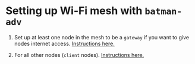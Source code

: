 # Setting up Wi-Fi mesh with `batman-adv`

1. Set up at least one node in the mesh to be a `gateway` if you want to give nodes internet access. [Instructions here.](/batman_adv_setup/gateway)

2. For all other nodes (`client` nodes). [Instructions here.](batman_adv_setup/client)
